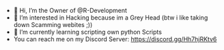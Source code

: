 - 👋 Hi, I’m the Owner of @R-Development
- 👀 I’m interested in Hacking because im a Grey Head (btw i like taking down Scamming webites ;))
- 🌱 I’m currently learning scripting own python Scripts
- You can reach me on my Discord Server: https://discord.gg/Hh7hjRKtv6
